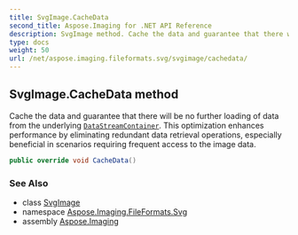```yaml
---
title: SvgImage.CacheData
second_title: Aspose.Imaging for .NET API Reference
description: SvgImage method. Cache the data and guarantee that there will be no further loading of data from the underlying DataStreamContainer. This optimization enhances performance by eliminating redundant data retrieval operations especially beneficial in scenarios requiring frequent access to the image data
type: docs
weight: 50
url: /net/aspose.imaging.fileformats.svg/svgimage/cachedata/
---
```

## SvgImage.CacheData method

Cache the data and guarantee that there will be no further loading of data from the underlying [`DataStreamContainer`](../../../aspose.imaging/datastreamsupporter/datastreamcontainer/). This optimization enhances performance by eliminating redundant data retrieval operations, especially beneficial in scenarios requiring frequent access to the image data.

```csharp
public override void CacheData()
```

### See Also

* class [SvgImage](../)
* namespace [Aspose.Imaging.FileFormats.Svg](../../svgimage/)
* assembly [Aspose.Imaging](../../../)


